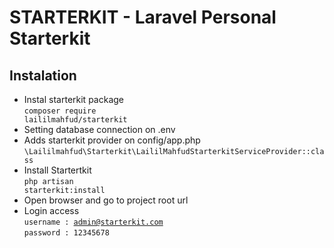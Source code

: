 

# STARTERKIT - Laravel Personal Starterkit

## Instalation 
 - Instal starterkit package <br>
 <code>composer require laililmahfud/starterkit</code>
 - Setting database connection on .env
 - Adds starterkit provider on config/app.php <br>
 <code>\Laililmahfud\Starterkit\LaililMahfudStarterkitServiceProvider::class</code>
 - Install Startertkit <br>
  <code>php artisan starterkit:install</code>
 - Open browser and go to project root url
 - Login access <br>
  <code>username : admin@starterkit.com</code><br>
  <code>password : 12345678</code>